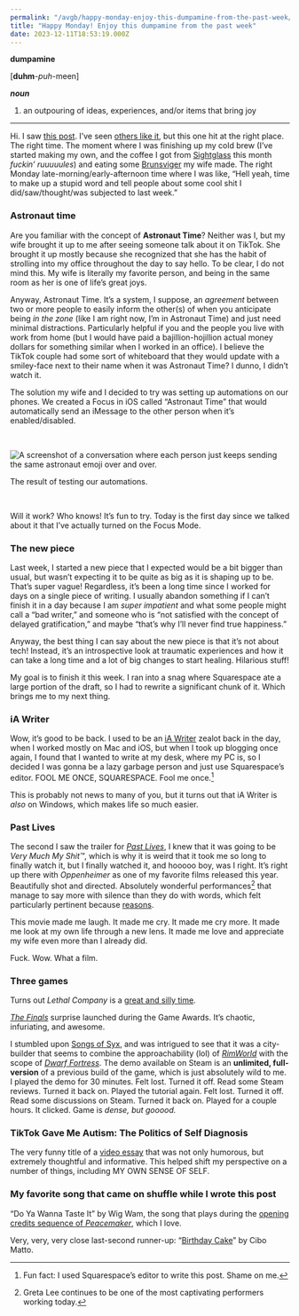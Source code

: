 ```yaml
---
permalink: "/avgb/happy-monday-enjoy-this-dumpamine-from-the-past-week/index.html"
title: "Happy Monday! Enjoy this dumpamine from the past week"
date: 2023-12-11T18:53:19.000Z
---
```


**dumpamine**

[**duhm**-_puh_-meen]

**_noun_**

1. an outpouring of ideas, experiences, and/or items that bring joy
    

* * *

Hi. I saw [this post](https://frenetic.ink/2023/12/11/week-notes-no.html). I’ve seen [others like it](https://mikehayn.es/post/4481/), but this one hit at the right place. The right time. The moment where I was finishing up my cold brew (I’ve started making my own, and the coffee I got from [Sightglass](https://sightglasscoffee.com) this month _fuckin’ ruuuuules_) and eating some [Brunsviger](https://sundaybaker.co/brunsviger-danish-coffee-cake/) my wife made. The right Monday late-morning/early-afternoon time where I was like, “Hell yeah, time to make up a stupid word and tell people about some cool shit I did/saw/thought/was subjected to last week.”

### Astronaut time

Are you familiar with the concept of **Astronaut Time**? Neither was I, but my wife brought it up to me after seeing someone talk about it on TikTok. She brought it up mostly because she recognized that she has the habit of strolling into my office throughout the day to say hello. To be clear, I do not mind this. My wife is literally my favorite person, and being in the same room as her is one of life’s great joys.

Anyway, Astronaut Time. It’s a system, I suppose, an _agreement_ between two or more people to easily inform the other(s) of when you anticipate being _in the zone_ (like I am right now, I’m in Astronaut Time) and just need minimal distractions. Particularly helpful if you and the people you live with work from home (but I would have paid a bajillion-hojillion actual money dollars for something similar when I worked in an office). I believe the TikTok couple had some sort of whiteboard that they would update with a smiley-face next to their name when it was Astronaut Time? I dunno, I didn’t watch it.

The solution my wife and I decided to try was setting up automations on our phones. We created a Focus in iOS called “Astronaut Time” that would automatically send an iMessage to the other person when it’s enabled/disabled.

 

![A screenshot of a conversation where each person just keeps sending the same astronaut emoji over and over.](/assets/img/astronauttime.jpeg)

<figcaption>



The result of testing our automations.





</figcaption>

 

Will it work? Who knows! It’s fun to try. Today is the first day since we talked about it that I’ve actually turned on the Focus Mode.

### The new piece

Last week, I started a new piece that I expected would be a bit bigger than usual, but wasn’t expecting it to be quite as big as it is shaping up to be. That’s super vague! Regardless, it’s been a long time since I worked for days on a single piece of writing. I usually abandon something if I can’t finish it in a day because I am _super impatient_ and what some people might call a “bad writer,” and someone who is “not satisfied with the concept of delayed gratification,” and maybe “that’s why I’ll never find true happiness.”

Anyway, the best thing I can say about the new piece is that it’s not about tech! Instead, it’s an introspective look at traumatic experiences and how it can take a long time and a lot of big changes to start healing. Hilarious stuff!

My goal is to finish it this week. I ran into a snag where Squarespace ate a large portion of the draft, so I had to rewrite a significant chunk of it. Which brings me to my next thing.

### iA Writer

Wow, it’s good to be back. I used to be an [iA Writer](https://ia.net/writer) zealot back in the day, when I worked mostly on Mac and iOS, but when I took up blogging once again, I found that I wanted to write at my desk, where my PC is, so I decided I was gonna be a lazy garbage person and just use Squarespace’s editor. FOOL ME ONCE, SQUARESPACE. Fool me once.[^1]

This is probably not news to many of you, but it turns out that iA Writer is _also_ on Windows, which makes life so much easier.

### Past Lives

The second I saw the trailer for [_Past Lives_](https://www.youtube.com/watch?v=kA244xewjcI), I knew that it was going to be _Very Much My Shit™_, which is why it is weird that it took me so long to finally watch it, but I finally watched it, and hooooo boy, was I right. It’s right up there with _Oppenheimer_ as one of my favorite films released this year. Beautifully shot and directed. Absolutely wonderful performances[^2] that manage to say more with silence than they do with words, which felt particularly pertinent because [reasons](https://gkeenan.co/avgb/hot-take-its-okay-if-we-dont-consume-all-of-the-worlds-information-before-we-die).

This movie made me laugh. It made me cry. It made me cry more. It made me look at my own life through a new lens. It made me love and appreciate my wife even more than I already did.

Fuck. Wow. What a film.

### Three games

Turns out _Lethal Company_ is a [great and silly time](https://youtu.be/ueE_Aa-93T8?si=Ou7CvuLNyfc5I5XA).

[_The Finals_](https://www.reachthefinals.com) surprise launched during the Game Awards. It’s chaotic, infuriating, and awesome.

I stumbled upon [Songs of Syx](https://store.steampowered.com/app/1162750/Songs_of_Syx/), and was intrigued to see that it was a city-builder that seems to combine the approachability (lol) of [_RimWorld_](https://store.steampowered.com/app/294100/RimWorld/) with the scope of [_Dwarf Fortress_](https://store.steampowered.com/app/975370/Dwarf_Fortress/). The demo available on Steam is an **unlimited, full-version** of a previous build of the game, which is just absolutely wild to me. I played the demo for 30 minutes. Felt lost. Turned it off. Read some Steam reviews. Turned it back on. Played the tutorial again. Felt lost. Turned it off. Read some discussions on Steam. Turned it back on. Played for a couple hours. It clicked. Game is _dense, but gooood._

### TikTok Gave Me Autism: The Politics of Self Diagnosis

The very funny title of a [video essay](https://youtu.be/x4ieMzbXiRA?si=2iTG_Y8lSytZtk1T) that was not only humorous, but extremely thoughtful and informative. This helped shift my perspective on a number of things, including MY OWN SENSE OF SELF.

### **My favorite song that came on shuffle while I wrote this post**

“Do Ya Wanna Taste It” by Wig Wam, the song that plays during the [opening credits sequence of _Peacemaker_](https://www.youtube.com/watch?v=_mrr3UNALww), which I love.

Very, very, very close last-second runner-up: “[Birthday Cake](https://song.link/us/i/207956093)” by Cibo Matto.


[^1]: Fun fact: I used Squarespace’s editor to write this post. Shame on me.

[^2]: Greta Lee continues to be one of the most captivating performers working today.
